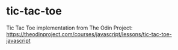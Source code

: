 # tic-tac-toe
Tic Tac Toe implementation from The Odin Project: https://theodinproject.com/courses/javascript/lessons/tic-tac-toe-javascript
